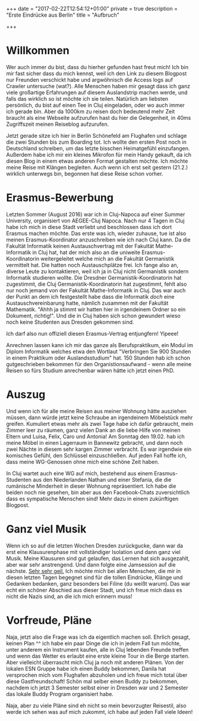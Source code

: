 +++
date = "2017-02-22T12:54:12+01:00"
private = true
description = "Erste Eindrücke aus Berlin"
title = "Aufbruch"

+++

# Willkommen

Wer auch immer du bist, dass du hierher gefunden hast freut mich! Ich bin mir fast sicher dass du mich kennst, weil ich den Link zu diesem Blogpost nur Freunden verschickt habe und argwöhnisch die Access logs auf Crawler untersuche (wat?). Alle Menschen haben mir gesagt dass ich ganz viele großartige Erfahrungen auf diesem Auslandstrip machen werde, und falls das wirklich so ist möchte ich sie teilen. Natürlich am liebsten persönlich, du bist auf einen Tee in Cluj eingeladen, oder wo auch immer ich gerade bin. Aber da 1000km zu reisen doch bedeutend mehr Zeit braucht als eine Webseite aufzurufen hast du hier die Gelegenheit, in 40ms Zugriffszeit meinen Reiseblog aufzurufen.

Jetzt gerade sitze ich hier in Berlin Schönefeld am Flughafen und schlage die zwei Stunden bis zum Boarding tot. Ich wollte den ersten Post noch in Deutschland schreiben, um das letzte bisschen Heimatgefühl einzufangen. Außerdem habe ich mir ein kleines Mikrofon für mein Handy gekauft, da ich diesen Blog in einem etwas anderen Format gestalten möchte. Ich möchte meine Reise mit Klängen begleiten. Auch wenn ich erst seit gestern (21.2.) wirklich unterwegs bin, begonnen hat diese Reise schon vorher.

# Erasmus-Bewerbung

Letzten Sommer (August 2016) war ich in Cluj-Napoca auf einer Summer University, organisiert von AEGEE-Cluj Napoca. Nach nur 4 Tagen in Cluj habe ich mich in diese Stadt verliebt und beschlossen dass ich dort Erasmus machen möchte. Das erste was ich, wieder zuhause, tue ist also meinen Erasmus-Koordinator anzuschreiben wie ich nach Cluj kann. Da die Fakultät Informatik keinen Austauschvertrag mit der Fakultät Mathe-Informatik in Cluj hat, hat der mich also an die uniweite Erasmus-Koordinatorin weitergeleitet welche mich an die Fakultät Germanistik vermittelt hat. Die hatten noch Austauschplätze frei. Ich fange also an, diverse Leute zu kontaktieren, weil ich ja in Cluj nicht Germanistik sondern Informatik studieren wollte. Die Dresdner Germanistik-Koordinatorin hat zugestimmt, die Cluj Germanistik-Koordinatorin hat zugestimmt, fehlt also nur noch jemand von der Fakultät Mathe-Informatik in Cluj. Das war auch der Punkt an dem ich festgestellt habe dass die Informatik *doch* eine Austauschvereinbarung hatte, nämlich zusammen mit der Fakultät Mathematik. "Ahhh ja stimmt wir hatten hier in irgendeinem Ordner so ein Dokument, richtig!". Und die in Cluj haben sich schon gewundert wieso noch keine Studenten aus Dresden gekommen sind.

Ich darf also nun offiziell diesen Erasmus-Vertrag entjungfern! Yipeee!

Anrechnen lassen kann ich mir das ganze als Berufspraktikum, ein Modul im Diplom Informatik welches etwa den Wortlaut "Verbringen Sie 900 Stunden in einem Praktikum oder Auslandsstudium" hat. 150 Stunden hab ich schon gutgeschrieben bekommen für den Organistionsaufwand - wenn alle meine Reisen so fürs Studium anrechenbar wären hätte ich jetzt einen PhD.

# Auszug

Und wenn ich für alle meine Reisen aus meiner Wohnung hätte ausziehen müssen, dann würde jetzt keine Schraube an irgendeinem Möbelstück mehr greifen. Kumuliert etwas mehr als zwei Tage habe ich dafür gebraucht, mein Zimmer leer zu räumen, ganz vielen Dank an die liebe Hilfe von meinen Eltern und Luisa, Felix, Caro und Antonia! Am Sonntag den 19.02. hab ich meine Möbel in einen Lagerraum in Bannewitz gebracht, und dann noch zwei Nächte in diesem sehr kargen Zimmer verbracht. Es war irgendwie ein komisches Gefühl, den Schlüssel einzuschließen. Auf jeden Fall hoffe ich, dass meine WG-Genossen ohne mich eine schöne Zeit haben.

In Cluj wartet auch eine WG auf mich, bestehend aus einem Erasmus-Studenten aus den Niederlanden Nathan und einer Stefania, die die rumänische Minderheit in dieser Wohnung repräsentiert. Ich habe die beiden noch nie gesehen, bin aber aus den Facebook-Chats zuversichtlich dass es sympatische Menschen sind! Mehr dazu in einem zukünftigen Blogpost.

# Ganz viel Musik

Wenn ich so auf die letzten Wochen Dresden zurückgucke, dann war da erst eine Klausurenphase mit vollständiger Isolation und dann ganz viel Musik. Meine Klausuren sind gut gelaufen, das Lernen hat sich ausgezahlt, aber war sehr anstrengend. Und dann folgte eine Jamsession auf die nächste. 
[Sehr sehr geil.](/static/travels/devil_is_dead.aac)
Ich möchte mich bei allen Menschen, die mir in diesen letzten Tagen begegnet sind für die tollen Eindrücke, Klänge und Gedanken bedanken, ganz besonders bei Filine (du weißt warum). Das war echt ein schöner Abschied aus dieser Stadt, und ich freue mich dass es nicht die Nazis sind, an die ich mich erinnern muss!

# Vorfreude, Pläne

Naja, jetzt also die Frage was ich da eigentlich machen soll. Ehrlich gesagt, keinen Plan ^^ ich habe ein paar Dinge die ich in jedem Fall tun möchte, unter anderem ein Instrument kaufen, alle in Cluj lebenden Freunde treffen und wenn das Wetter es erlaubt eine erste kleine Tour in die Berge starten. Aber vielleicht überrascht mich Cluj ja noch mit anderen Plänen. Von der lokalen ESN Gruppe habe ich einen Buddy bekommen, Danila hat versprochen mich vom Flughafen abzuholen und ich freue mich total über diese Gastfreundschaft! Schön mal selber einen Buddy zu bekommen, nachdem ich jetzt 3 Semester selbst einer in Dresden war und 2 Semester das lokale Buddy Program organisiert habe. 

Naja, aber zu viele Pläne sind eh nicht so mein bevorzugter Reisestil, also werde ich sehen was auf mich zukommt, ich habe auf jeden Fall viele Ideen!
